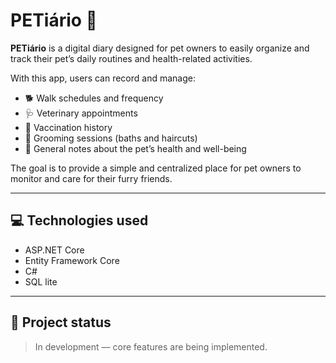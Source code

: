 # PETiário 🐾

**PETiário** is a digital diary designed for pet owners to easily organize and track their pet’s daily routines and health-related activities.

With this app, users can record and manage:

- 🐕 Walk schedules and frequency  
- 🩺 Veterinary appointments  
- 💉 Vaccination history  
- 🛁 Grooming sessions (baths and haircuts)  
- 📝 General notes about the pet’s health and well-being  

The goal is to provide a simple and centralized place for pet owners to monitor and care for their furry friends.

---

## 💻 Technologies used

- ASP.NET Core  
- Entity Framework Core  
- C#  
- SQL lite

---

## 🚧 Project status

> In development — core features are being implemented.

